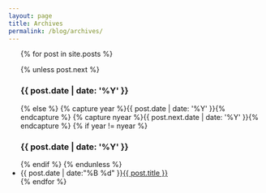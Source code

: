 ```yaml
---
layout: page
title: Archives
permalink: /blog/archives/
---
```

<section id="archive">
<ul class="this">
{% for post in site.posts %}

   {% unless post.next %}
  <h3> {{ post.date | date: '%Y' }}</h3>

{% else %}
{% capture year %}{{ post.date | date: '%Y' }}{% endcapture %}
{% capture nyear %}{{ post.next.date | date: '%Y' }}{% endcapture %}
{% if year != nyear %}
  <h3> {{ post.date | date: '%Y' }} </h3>
{% endif %}
{% endunless %}
<li><time>{{ post.date | date:"%B %d" }}</time><a href="{{ post.url }}">{{ post.title }}</a></li>
  {% endfor %}
  </ul>

<!-- <ul class="this"> -->
<!-- <h3 class="post_title">Tags</h2> -->
<!-- {% for tag in site.tags %} -->
<!-- 	<li><a href="/tag/{{ tag[0] }}">{{ tag[0] }}</a></li> -->
<!-- {% endfor %} -->
<!-- </ul> -->

</section>
